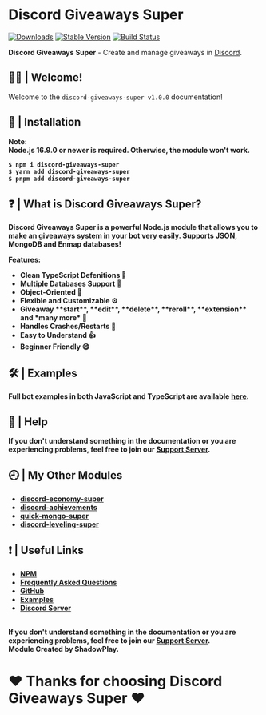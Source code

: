 # Discord Giveaways Super

[![Downloads](https://img.shields.io/npm/dt/discord-giveaways-super?style=for-the-badge)](https://www.npmjs.com/package/discord-giveaways-super)
[![Stable Version](https://img.shields.io/npm/v/discord-giveaways-super?style=for-the-badge)](https://www.npmjs.com/package/discord-giveaways-super)
[![Build Status](https://github.com/shadowplay1/discord-economy-super/workflows/build/badge.svg)](https://www.npmjs.com/package/discord-giveaways-super)

<b>Discord Giveaways Super</b> - Create and manage giveaways in [Discord](https://old.discordjs.dev/#/).

## 🙋‍♂️ | Welcome!
Welcome to the `discord-giveaways-super v1.0.0` documentation!

## 📂 | Installation
<b>Note:<b>
</br>
<b>Node.js 16.9.0 or newer is required. Otherwise, the module won't work.</b><br>
```console
$ npm i discord-giveaways-super
$ yarn add discord-giveaways-super
$ pnpm add discord-giveaways-super
```

## ❓ | What is Discord Giveaways Super?
<b>Discord Giveaways Super is a powerful Node.js module that allows you to make an giveaways system in your bot very easily. Supports **JSON**, **MongoDB** and **Enmap** databases!</b>

Features:
<br>
<ul>
<li><b>Clean TypeScript Defenitions 📘</b></li>
<li><b>Multiple Databases Support 🍃</a></b></li>
<li><b>Object-Oriented 📝</b></li>
<li><b>Flexible and Customizable ⚙️</b></li>
<li><b>Giveaway **start**, **edit**, **delete**, **reroll**, **extension** and *many more* 🚀</b></li>
<li><b>Handles Crashes/Restarts 🔄</b></li>
<li><b>Easy to Understand 👍</b></li>
<li><b>Beginner Friendly 😄</b></li>
</ul>

## 🛠️ | Examples
**Full bot examples** in both **JavaScript** and **TypeScript** are available [here](https://github.com/shadowplay1/discord-giveaways-super/tree/main/examples).

## 🤔 | Help
<b>If you don't understand something in the documentation or you are experiencing problems, feel free to join our <a href = "https://discord.gg/4pWKq8vUnb">Support Server</a>.</b>
<br>

## 🕘 | My Other Modules
<ul>
<li><b><a href="https://www.npmjs.com/package/discord-economy-super">discord-economy-super</a></b></li>
<li><b><a href="https://www.npmjs.com/package/discord-achievements">discord-achievements</a></b></li>
<li><b><a href="https://www.npmjs.com/package/quick-mongo-super">quick-mongo-super</a></b></li>
<li><b><a href="https://www.npmjs.com/package/discord-leveling-super">discord-leveling-super</a></b></li>
</ul>

## ❗ | Useful Links
<ul>
<li><b><a href = "https://www.npmjs.com/package/discord-giveaways-super">NPM</a></b></li>
<li><b><a href = "https://dgs-docs.js.org/#/docs/main/1.0.0/general/faq">Frequently Asked Questions</a></b></li>
<li><b><a href = "https://github.com/shadowplay1/discord-giveaways-super">GitHub</a></b></li>
<li><b><a href = "https://github.com/shadowplay1/discord-giveaways-super/tree/main/examples">Examples</a></b></li>
<li><b><a href = "https://discord.gg/4pWKq8vUnb">Discord Server</a></b></li>
</ul>
<br>
<b>If you don't understand something in the documentation or you are experiencing problems, feel free to join our <a href = "https://discord.gg/4pWKq8vUnb">Support Server</a>.</b>
<br>
<b>Module Created by ShadowPlay.</b>

# ❤️ Thanks for choosing Discord Giveaways Super ❤️
